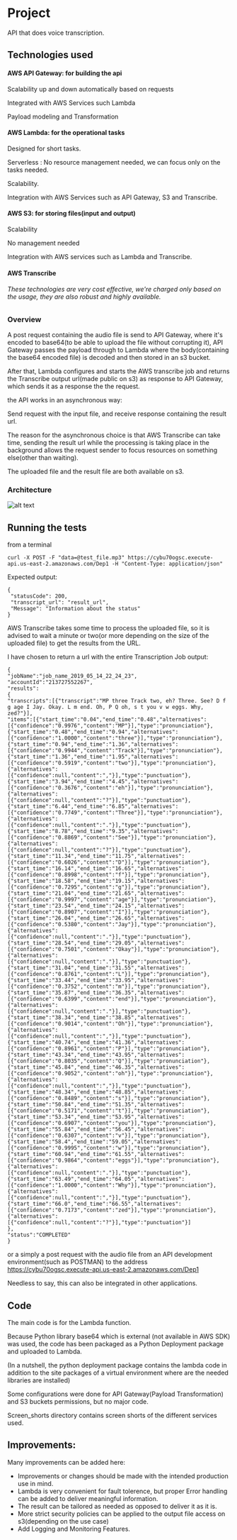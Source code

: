 # Project

API that does voice transcription.

## Technologies used

#### AWS API Gateway: for building the api
Scalability up and down automatically based on requests

Integrated with AWS Services such Lambda 

Payload modeling and Transformation

#### AWS Lambda: for the operational tasks
Designed for short tasks.

Serverless : No resource management needed, we can focus only on the tasks needed.

Scalability.

Integration with AWS Services such as API Gateway, S3 and Transcribe.

#### AWS S3: for storing files(input and output) 
Scalability

No management needed

Integration with AWS services such as Lambda and Transcribe.

#### AWS Transcribe

###### These technologies are very cost effective, we're charged only based on the usage, they are also robust and highly available.


### Overview

A post request containing the audio file is send to API Gateway, where it's encoded to base64(to be able to upload the file without corrupting it), API Gateway passes the payload through to Lambda where the body(containing the base64 encoded file) is decoded and then stored in an s3 bucket. 

After that, Lambda configures and starts the AWS transcribe job and returns the Transcribe output url(made public on s3) as response to API Gateway, which sends it as a response the the request. 


the API works in an asynchronous way:

Send request with the input file, and receive response containing the result url.

The reason for the asynchronous choice is that AWS Transcribe can take time, sending the result url while the processing is taking place in the background allows the request sender to focus resources on something else(other than waiting).

The uploaded file and the result file are both available on s3.

### Architecture

![alt text](Architecture.jpg)

## Running the tests

from a terminal 
```
curl -X POST -F "data=@test_file.mp3" https://cybu70ogsc.execute-api.us-east-2.amazonaws.com/Dep1 -H "Content-Type: application/json"
```
Expected output:
```
{
 "statusCode": 200, 
 "transcript_url": "result_url", 
 "Message": "Information about the status"
}
```

AWS Transcribe takes some time to process the uploaded file, so it is advised to wait a minute or two(or more depending on the size of the uploaded file) to get the results from the URL.

I have chosen to return a url with the entire Transcription Job output:

```
{
"jobName":"job_name_2019_05_14_22_24_23",
"accountId":"213727552267",
"results":
{
"transcripts":[{"transcript":"MP three Track two, eh? Three. See? D f g age I Jay. Okay. L m end. Oh, P Q oh, s t you v w eggs. Why, zed?"}],
"items":[{"start_time":"0.04","end_time":"0.48","alternatives":[{"confidence":"0.9976","content":"MP"}],"type":"pronunciation"},{"start_time":"0.48","end_time":"0.94","alternatives":[{"confidence":"1.0000","content":"three"}],"type":"pronunciation"},{"start_time":"0.94","end_time":"1.36","alternatives":[{"confidence":"0.9944","content":"Track"}],"type":"pronunciation"},{"start_time":"1.36","end_time":"1.95","alternatives":[{"confidence":"0.5919","content":"two"}],"type":"pronunciation"},{"alternatives":[{"confidence":null,"content":","}],"type":"punctuation"},{"start_time":"3.94","end_time":"4.45","alternatives":[{"confidence":"0.3676","content":"eh"}],"type":"pronunciation"},{"alternatives":[{"confidence":null,"content":"?"}],"type":"punctuation"},{"start_time":"6.44","end_time":"6.85","alternatives":[{"confidence":"0.7749","content":"Three"}],"type":"pronunciation"},{"alternatives":[{"confidence":null,"content":"."}],"type":"punctuation"},{"start_time":"8.78","end_time":"9.35","alternatives":[{"confidence":"0.8869","content":"See"}],"type":"pronunciation"},{"alternatives":[{"confidence":null,"content":"?"}],"type":"punctuation"},{"start_time":"11.34","end_time":"11.75","alternatives":[{"confidence":"0.6026","content":"D"}],"type":"pronunciation"},{"start_time":"16.14","end_time":"16.65","alternatives":[{"confidence":"0.8998","content":"f"}],"type":"pronunciation"},{"start_time":"18.58","end_time":"19.15","alternatives":[{"confidence":"0.7295","content":"g"}],"type":"pronunciation"},{"start_time":"21.04","end_time":"21.65","alternatives":[{"confidence":"0.9997","content":"age"}],"type":"pronunciation"},{"start_time":"23.54","end_time":"24.15","alternatives":[{"confidence":"0.8907","content":"I"}],"type":"pronunciation"},{"start_time":"26.04","end_time":"26.65","alternatives":[{"confidence":"0.5380","content":"Jay"}],"type":"pronunciation"},{"alternatives":[{"confidence":null,"content":"."}],"type":"punctuation"},{"start_time":"28.54","end_time":"29.05","alternatives":[{"confidence":"0.7501","content":"Okay"}],"type":"pronunciation"},{"alternatives":[{"confidence":null,"content":"."}],"type":"punctuation"},{"start_time":"31.04","end_time":"31.55","alternatives":[{"confidence":"0.8761","content":"L"}],"type":"pronunciation"},{"start_time":"33.44","end_time":"33.95","alternatives":[{"confidence":"0.3752","content":"m"}],"type":"pronunciation"},{"start_time":"35.87","end_time":"36.35","alternatives":[{"confidence":"0.6399","content":"end"}],"type":"pronunciation"},{"alternatives":[{"confidence":null,"content":"."}],"type":"punctuation"},{"start_time":"38.34","end_time":"38.85","alternatives":[{"confidence":"0.9014","content":"Oh"}],"type":"pronunciation"},{"alternatives":[{"confidence":null,"content":","}],"type":"punctuation"},{"start_time":"40.74","end_time":"41.36","alternatives":[{"confidence":"0.8961","content":"P"}],"type":"pronunciation"},{"start_time":"43.34","end_time":"43.95","alternatives":[{"confidence":"0.8035","content":"Q"}],"type":"pronunciation"},{"start_time":"45.84","end_time":"46.35","alternatives":[{"confidence":"0.9052","content":"oh"}],"type":"pronunciation"},{"alternatives":[{"confidence":null,"content":","}],"type":"punctuation"},{"start_time":"48.34","end_time":"48.85","alternatives":[{"confidence":"0.8489","content":"s"}],"type":"pronunciation"},{"start_time":"50.84","end_time":"51.35","alternatives":[{"confidence":"0.5171","content":"t"}],"type":"pronunciation"},{"start_time":"53.34","end_time":"53.95","alternatives":[{"confidence":"0.6907","content":"you"}],"type":"pronunciation"},{"start_time":"55.84","end_time":"56.45","alternatives":[{"confidence":"0.6307","content":"v"}],"type":"pronunciation"},{"start_time":"58.4","end_time":"59.05","alternatives":[{"confidence":"0.9995","content":"w"}],"type":"pronunciation"},{"start_time":"60.94","end_time":"61.55","alternatives":[{"confidence":"0.9864","content":"eggs"}],"type":"pronunciation"},{"alternatives":[{"confidence":null,"content":"."}],"type":"punctuation"},{"start_time":"63.49","end_time":"64.05","alternatives":[{"confidence":"1.0000","content":"Why"}],"type":"pronunciation"},{"alternatives":[{"confidence":null,"content":","}],"type":"punctuation"},{"start_time":"66.0","end_time":"66.55","alternatives":[{"confidence":"0.7173","content":"zed"}],"type":"pronunciation"},{"alternatives":[{"confidence":null,"content":"?"}],"type":"punctuation"}]
},
"status":"COMPLETED"
}
```

or a simply a post request with the audio file from an API development environment(such as POSTMAN) to the address https://cybu70ogsc.execute-api.us-east-2.amazonaws.com/Dep1

Needless to say, this can also be integrated in other applications.

## Code
The main code is for the Lambda function.

Because Python library base64 which is external (not available in AWS SDK) was used, the code has been packaged as a Python Deployment package and uploaded to Lambda.

(In a nutshell, the python deployment package contains the lambda code in addition to the site packages of a virtual environment where are the needed libraries are installed) 

Some configurations were done for API Gateway(Payload Transformation) and S3 buckets permissions, but no major code.

Screen_shorts directory contains screen shorts of the different services used.

## Improvements:
Many improvements can be added here:
- Improvements or changes should be made with the intended production use in mind.
- Lambda is very convenient for fault tolerence, but proper Error handling can be added to deliver meaningful information.
- The result can be tailored as needed as opposed to deliver it as it is.
- More strict security policies can be applied to the output file access on s3(depending on the use case)
- Add Logging and Monitoring Features.

